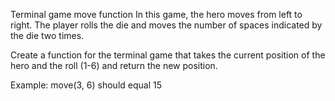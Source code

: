 Terminal game move function
In this game, the hero moves from left to right. The player rolls the die and moves the number of spaces indicated by the die two times.

Create a function for the terminal game that takes the current position of the hero and the roll (1-6) and return the new position.

Example:
move(3, 6) should equal 15